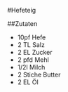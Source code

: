 #Hefeteig

##Zutaten

- 10pf Hefe
- 2 TL Salz
- 2 EL Zucker
- 2 pfd Mehl
- 1/2l Milch
- 2 Stiche Butter
- 2 EL Öl